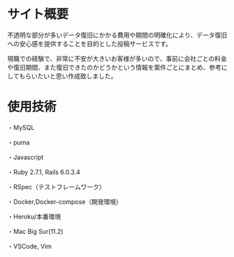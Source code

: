 # サイト概要
不透明な部分が多いデータ復旧にかかる費用や期間の明確化により、データ復旧への安心感を提供することを目的とした投稿サービスです。

現職での経験で、非常に不安が大きいお客様が多いので、事前に会社ごとの料金や復旧期間、また復旧できたのかどうかという情報を案件ごとにまとめ、参考にしてもらいたいと思い作成致しました。

# 使用技術
・MySQL

・puma

・Javascript

・Ruby 2.7.1, Rails 6.0.3.4

・RSpec（テストフレームワーク）

・Docker,Docker-compose（開発環境）

・Heroku/本番環境

・Mac Big Sur(11.2)

・VSCode, Vim
